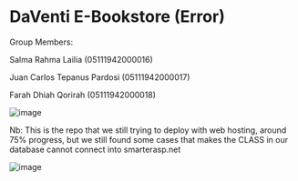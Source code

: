 # DaVenti E-Bookstore (Error)

Group Members:

Salma Rahma Lailia 		(05111942000016) 

Juan Carlos Tepanus Pardosi 	(05111942000017) 

Farah Dhiah Qorirah 		(05111942000018) 

![image](https://user-images.githubusercontent.com/73702347/143266764-29a94262-18a5-47c0-8871-046415fc4847.png)

Nb:
This is the repo that we still trying to deploy with web hosting, around 75% progress, but we still found some cases that makes the CLASS in our database cannot connect into smarterasp.net

![image](https://user-images.githubusercontent.com/73702347/143278989-1ee67b69-367e-4140-b477-9d3859b55805.png)
